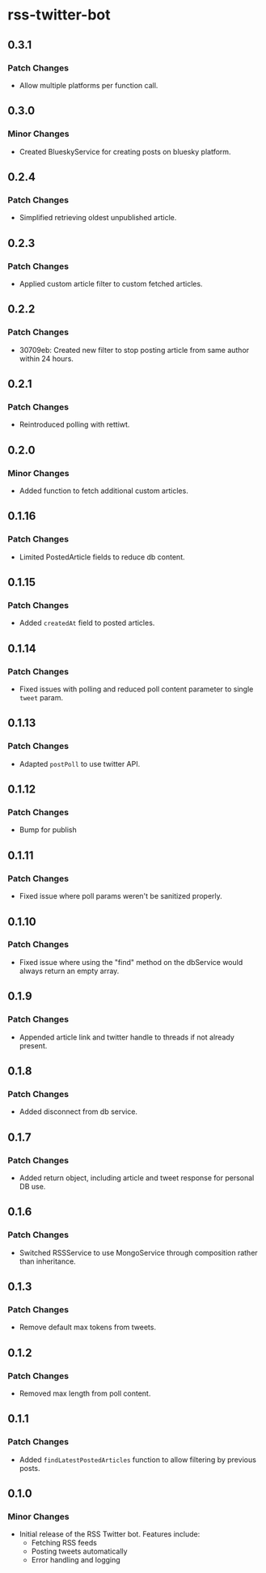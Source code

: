 # rss-twitter-bot

## 0.3.1

### Patch Changes

- Allow multiple platforms per function call.

## 0.3.0

### Minor Changes

- Created BlueskyService for creating posts on bluesky platform.

## 0.2.4

### Patch Changes

- Simplified retrieving oldest unpublished article.

## 0.2.3

### Patch Changes

- Applied custom article filter to custom fetched articles.

## 0.2.2

### Patch Changes

- 30709eb: Created new filter to stop posting article from same author within 24 hours.

## 0.2.1

### Patch Changes

- Reintroduced polling with rettiwt.

## 0.2.0

### Minor Changes

- Added function to fetch additional custom articles.

## 0.1.16

### Patch Changes

- Limited PostedArticle fields to reduce db content.

## 0.1.15

### Patch Changes

- Added `createdAt` field to posted articles.

## 0.1.14

### Patch Changes

- Fixed issues with polling and reduced poll content parameter to single `tweet` param.

## 0.1.13

### Patch Changes

- Adapted `postPoll` to use twitter API.

## 0.1.12

### Patch Changes

- Bump for publish

## 0.1.11

### Patch Changes

- Fixed issue where poll params weren't be sanitized properly.

## 0.1.10

### Patch Changes

- Fixed issue where using the "find" method on the dbService would always return an empty array.

## 0.1.9

### Patch Changes

- Appended article link and twitter handle to threads if not already present.

## 0.1.8

### Patch Changes

- Added disconnect from db service.

## 0.1.7

### Patch Changes

- Added return object, including article and tweet response for personal DB use.

## 0.1.6

### Patch Changes

- Switched RSSService to use MongoService through composition rather than inheritance.

## 0.1.3

### Patch Changes

- Remove default max tokens from tweets.

## 0.1.2

### Patch Changes

- Removed max length from poll content.

## 0.1.1

### Patch Changes

- Added `findLatestPostedArticles` function to allow filtering by previous posts.

## 0.1.0

### Minor Changes

- Initial release of the RSS Twitter bot. Features include:
  - Fetching RSS feeds
  - Posting tweets automatically
  - Error handling and logging
